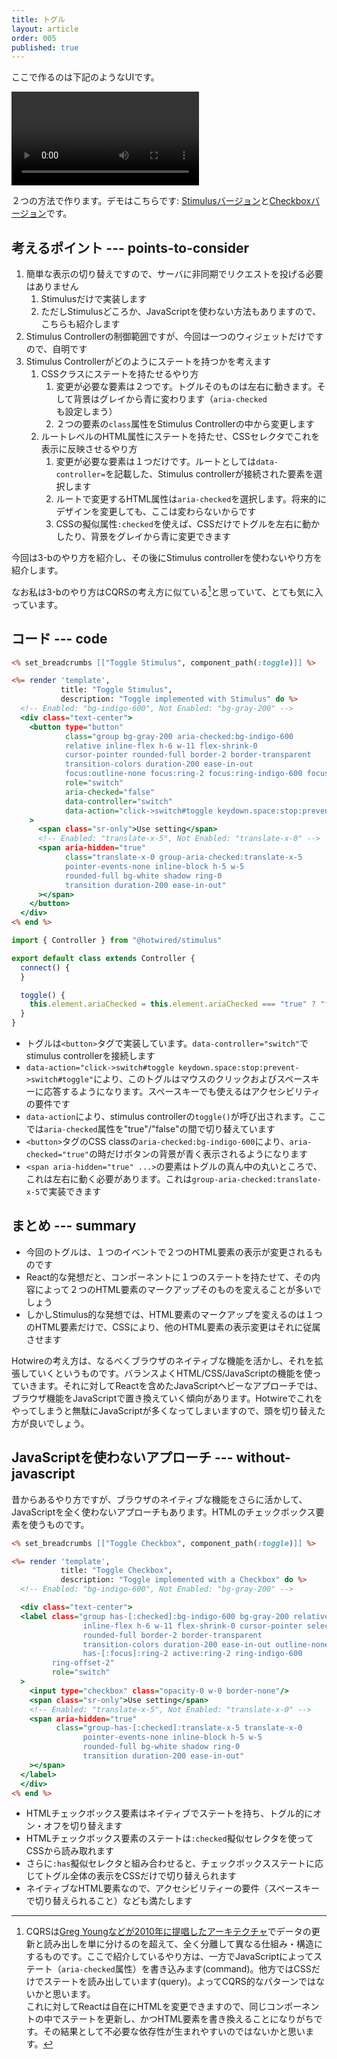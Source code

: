 ```yaml
---
title: トグル
layout: article
order: 005
published: true
---
```


ここで作るのは下記のようなUIです。

![toggle.mov](content_images/toggle.mov)

２つの方法で作ります。デモはこちらです: [Stimulusバージョン](/components/toggle_stimulus)と[Checkboxバージョン](/components/toggle_checkbox)です。

## 考えるポイント --- points-to-consider

1. 簡単な表示の切り替えですので、サーバに非同期でリクエストを投げる必要はありません
   1. Stimulusだけで実装します
   2. ただしStimulusどころか、JavaScriptを使わない方法もありますので、こちらも紹介します
2. Stimulus Controllerの制御範囲ですが、今回は一つのウィジェットだけですので、自明です
3. Stimulus Controllerがどのようにステートを持つかを考えます
   1. CSSクラスにステートを持たせるやり方
      1. 変更が必要な要素は２つです。トグルそのものは左右に動きます。そして背景はグレイから青に変わります（`aria-checked`も設定しまう）
      2. ２つの要素の`class`属性をStimulus Controllerの中から変更します
   2. ルートレベルのHTML属性にステートを持たせ、CSSセレクタでこれを表示に反映させるやり方
      1. 変更が必要な要素は１つだけです。ルートとしては`data-controller=`を記載した、Stimulus controllerが接続された要素を選択します
      2. ルートで変更するHTML属性は`aria-checked`を選択します。将来的にデザインを変更しても、ここは変わらないからです
      3. CSSの擬似属性`:checked`を使えば、CSSだけでトグルを左右に動かしたり、背景をグレイから青に変更できます

今回は3-bのやり方を紹介し、その後にStimulus controllerを使わないやり方を紹介します。

なお私は3-bのやり方はCQRSの考え方に似ている[^cqrs]と思っていて、とても気に入っています。

[^cqrs]: CQRSは[Greg Youngなどが2010年に提唱したアーキテクチャ](https://cqrs.wordpress.com/wp-content/uploads/2010/11/cqrs_documents.pdf)でデータの更新と読み出しを単に分けるのを超えて、全く分離して異なる仕組み・構造にするものです。ここで紹介しているやり方は、一方でJavaScriptによってステート（`aria-checked`属性）を書き込みます(command)。他方ではCSSだけでステートを読み出しています(query)。よってCQRS的なパターンではないかと思います。<br>これに対してReactは自在にHTMLを変更できますので、同じコンポーネントの中でステートを更新し、かつHTML要素を書き換えることになりがちです。その結果として不必要な依存性が生まれやすいのではないかと思います。

## コード --- code

```erb:app/views/components/toggle_stimulus.html.erb
<% set_breadcrumbs [["Toggle Stimulus", component_path(:toggle)]] %>

<%= render 'template',
           title: "Toggle Stimulus",
           description: "Toggle implemented with Stimulus" do %>
  <!-- Enabled: "bg-indigo-600", Not Enabled: "bg-gray-200" -->
  <div class="text-center">
    <button type="button"
            class="group bg-gray-200 aria-checked:bg-indigo-600
            relative inline-flex h-6 w-11 flex-shrink-0
            cursor-pointer rounded-full border-2 border-transparent
            transition-colors duration-200 ease-in-out
            focus:outline-none focus:ring-2 focus:ring-indigo-600 focus:ring-offset-2"
            role="switch"
            aria-checked="false"
            data-controller="switch"
            data-action="click->switch#toggle keydown.space:stop:prevent->switch#toggle"
    >
      <span class="sr-only">Use setting</span>
      <!-- Enabled: "translate-x-5", Not Enabled: "translate-x-0" -->
      <span aria-hidden="true"
            class="translate-x-0 group-aria-checked:translate-x-5
            pointer-events-none inline-block h-5 w-5
            rounded-full bg-white shadow ring-0
            transition duration-200 ease-in-out"
      ></span>
    </button>
  </div>
<% end %>
```

```js:app/javascript/controllers/switch_controller.js
import { Controller } from "@hotwired/stimulus"

export default class extends Controller {
  connect() {
  }

  toggle() {
    this.element.ariaChecked = this.element.ariaChecked === "true" ? "false" : "true"
  }
}
```

* トグルは`<button>`タグで実装しています。`data-controller="switch"`でstimulus controllerを接続します
* `data-action="click->switch#toggle keydown.space:stop:prevent->switch#toggle"`により、このトグルはマウスのクリックおよびスペースキーに応答するようになります。スペースキーでも使えるはアクセシビリティの要件です
* `data-action`により、stimulus controllerの`toggle()`が呼び出されます。ここでは`aria-checked`属性を"true"/"false"の間で切り替えています
* `<button>`タグのCSS classの`aria-checked:bg-indigo-600`により、`aria-checked="true"`の時だけボタンの背景が青く表示されるようになります
* `<span aria-hidden="true" ...>`の要素はトグルの真ん中の丸いところで、これは左右に動く必要があります。これは`group-aria-checked:translate-x-5`で実装できます

## まとめ --- summary

* 今回のトグルは、１つのイベントで２つのHTML要素の表示が変更されるものです
* React的な発想だと、コンポーネントに１つのステートを持たせて、その内容によって２つのHTML要素のマークアップそのものを変えることが多いでしょう
* しかしStimulus的な発想では、HTML要素のマークアップを変えるのは１つのHTML要素だけで、CSSにより、他のHTML要素の表示変更はそれに従属させます

Hotwireの考え方は、なるべくブラウザのネイティブな機能を活かし、それを拡張していくというものです。バランスよくHTML/CSS/JavaScriptの機能を使っていきます。それに対してReactを含めたJavaScriptヘビーなアプローチでは、ブラウザ機能をJavaScriptで置き換えていく傾向があります。Hotwireでこれをやってしまうと無駄にJavaScriptが多くなってしまいますので、頭を切り替えた方が良いでしょう。
 
## JavaScriptを使わないアプローチ --- without-javascript

昔からあるやり方ですが、ブラウザのネイティブな機能をさらに活かして、JavaScriptを全く使わないアプローチもあります。HTMLのチェックボックス要素を使うものです。

```erb:app/views/components/toggle_checkbox.html.erb
<% set_breadcrumbs [["Toggle Checkbox", component_path(:toggle)]] %>

<%= render 'template',
           title: "Toggle Checkbox",
           description: "Toggle implemented with a Checkbox" do %>
  <!-- Enabled: "bg-indigo-600", Not Enabled: "bg-gray-200" -->

  <div class="text-center">
  <label class="group has-[:checked]:bg-indigo-600 bg-gray-200 relative
                inline-flex h-6 w-11 flex-shrink-0 cursor-pointer select-none
                rounded-full border-2 border-transparent
                transition-colors duration-200 ease-in-out outline-none
                has-[:focus]:ring-2 active:ring-2 ring-indigo-600
         ring-offset-2"
         role="switch"
  >
    <input type="checkbox" class="opacity-0 w-0 border-none"/>
    <span class="sr-only">Use setting</span>
    <!-- Enabled: "translate-x-5", Not Enabled: "translate-x-0" -->
    <span aria-hidden="true"
          class="group-has-[:checked]:translate-x-5 translate-x-0
                pointer-events-none inline-block h-5 w-5
                rounded-full bg-white shadow ring-0
                transition duration-200 ease-in-out"
    ></span>
  </label>
  </div>
<% end %>
``` 

* HTMLチェックボックス要素はネイティブでステートを持ち、トグル的にオン・オフを切り替えます
* HTMLチェックボックス要素のステートは`:checked`擬似セレクタを使ってCSSから読み取れます
* さらに`:has`擬似セレクタと組み合わせると、チェックボックスステートに応じてトグル全体の表示をCSSだけで切り替えられます
* ネイティブなHTML要素なので、アクセシビリティーの要件（スペースキーで切り替えられること）なども満たします
